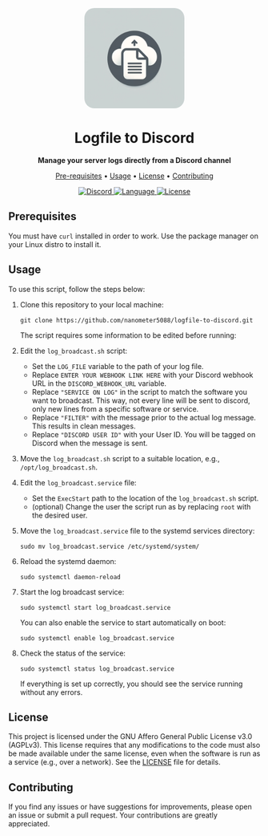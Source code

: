 <p align="center">
  <img src="docs/assets/logo.png" alt="Logfile to Discord logo" width="200"
  style = "border-radius: 10%;"/>
</p>

<h1 align="center">Logfile to Discord</h1>

<p align="center">
  <strong>Manage your server logs directly from a Discord channel</strong>
</p>

<p align="center">
  <a href="#prerequisites">Pre-requisites</a> •
  <a href="#usage">Usage</a> •
  <a href="#license">License</a> •
  <a href="#contributing">Contributing</a>
</p>

<p align="center">
  <a href="https://discord.gg/7qK8sfEq2q">
    <img src="https://img.shields.io/discord/1068543728274382868?color=7289da&label=Support&logo=discord&logoColor=7289da&style=for-the-badge" alt="Discord">
  </a>
  <a href="https://www.python.org/">
    <img src="https://img.shields.io/github/languages/top/ovosimpatico/logfile-to-discord?logo=python&logoColor=yellow&style=for-the-badge" alt="Language">
  </a>
  <a href="https://github.com/ovosimpatico/logfile-to-discord/blob/main/LICENSE">
    <img src="https://img.shields.io/github/license/ovosimpatico/logfile-to-discord?style=for-the-badge" alt="License">
  </a>
</p>

## Prerequisites

You must have `curl` installed in order to work. Use the package manager on your Linux distro to install it.


## Usage

To use this script, follow the steps below:

1. Clone this repository to your local machine:

   ```shell
   git clone https://github.com/nanometer5088/logfile-to-discord.git
   ```

    The script requires some information to be edited before running:

2. Edit the `log_broadcast.sh` script:

   - Set the `LOG_FILE` variable to the path of your log file.
   - Replace `ENTER YOUR WEBHOOK LINK HERE` with your Discord webhook URL in the `DISCORD_WEBHOOK_URL` variable.
   - Replace `"SERVICE ON LOG"` in the script to match the software you want to broadcast. This way, not every line will be sent to discord, only new lines from a specific software or service.
   - Replace `"FILTER"` with the message prior to the actual log message. This results in clean messages.
   - Replace `"DISCORD USER ID"` with your User ID. You will be tagged on Discord when the message is sent.

3. Move the `log_broadcast.sh` script to a suitable location, e.g., `/opt/log_broadcast.sh`.

4. Edit the `log_broadcast.service` file:

   - Set the `ExecStart` path to the location of the `log_broadcast.sh` script.
   - (optional) Change the user the script run as by replacing `root` with the desired user.

5. Move the `log_broadcast.service` file to the systemd services directory:

   ```shell
   sudo mv log_broadcast.service /etc/systemd/system/
   ```

6. Reload the systemd daemon:

   ```shell
   sudo systemctl daemon-reload
   ```

7. Start the log broadcast service:

   ```shell
   sudo systemctl start log_broadcast.service
   ```

   You can also enable the service to start automatically on boot:

   ```shell
   sudo systemctl enable log_broadcast.service
   ```

8. Check the status of the service:

   ```shell
   sudo systemctl status log_broadcast.service
   ```

   If everything is set up correctly, you should see the service running without any errors.

## License

This project is licensed under the GNU Affero General Public License v3.0 (AGPLv3). This license requires that any modifications to the code must also be made available under the same license, even when the software is run as a service (e.g., over a network). See the [LICENSE](LICENSE) file for details.

## Contributing

If you find any issues or have suggestions for improvements, please open an issue or submit a pull request. Your contributions are greatly appreciated.